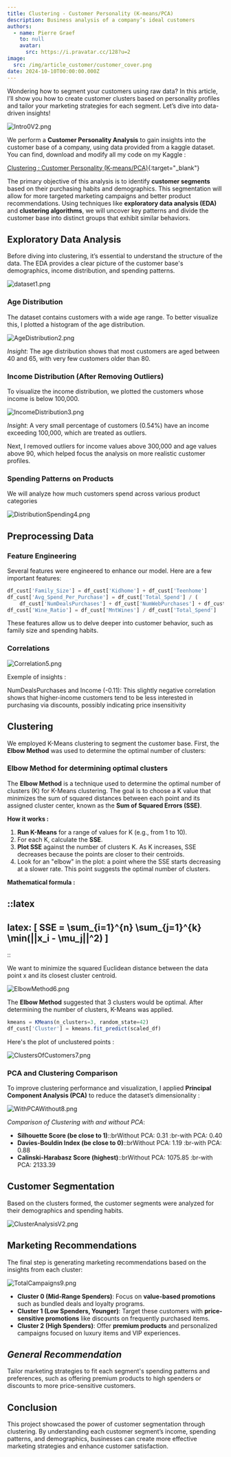 ```yaml
---
title: Clustering - Customer Personality (K-means/PCA)
description: Business analysis of a company’s ideal customers
authors:
  - name: Pierre Graef
    to: null
    avatar:
      src: https://i.pravatar.cc/128?u=2
image:
  src: /img/article_customer/customer_cover.png
date: 2024-10-10T00:00:00.000Z
---
```


Wondering how to segment your customers using raw data? In this article, I’ll show you how to create customer clusters based on personality profiles and tailor your marketing strategies for each segment. Let’s dive into data-driven insights!

![Intro0V2.png](/img/article_customer/Intro0V2.png)

We perform a **Customer Personality Analysis** to gain insights into the customer base of a company, using data provided from a kaggle dataset. You can find, download and modify all my code on my Kaggle :

[Clustering :  Customer Personality (K-means/PCA)](https://www.kaggle.com/code/pierregraef/clustering-customer-personnality-k-means-pca/notebook){:target="_blank"}

The primary objective of this analysis is to identify **customer segments** based on their purchasing habits and demographics. This segmentation will allow for more targeted marketing campaigns and better product recommendations. Using techniques like **exploratory data analysis (EDA)** and **clustering algorithms**, we will uncover key patterns and divide the customer base into distinct groups that exhibit similar behaviors.

## Exploratory Data Analysis

Before diving into clustering, it’s essential to understand the structure of the data. The EDA provides a clear picture of the customer base's demographics, income distribution, and spending patterns.

![dataset1.png](/img/article_customer/dataset1.png)

### Age Distribution

The dataset contains customers with a wide age range. To better visualize this, I plotted a histogram of the age distribution.

![AgeDistribution2.png](/img/article_customer/AgeDistribution2.png)

_Insight_: The age distribution shows that most customers are aged between 40 and 65, with very few customers older than 80.

###

### Income Distribution (After Removing Outliers)

To visualize the income distribution, we plotted the customers whose income is below 100,000.

![IncomeDistribution3.png](/img/article_customer/IncomeDistribution3.png)

_Insight_: A very small percentage of customers (0.54%) have an income exceeding 100,000, which are treated as outliers.

Next, I removed outliers for income values above 300,000 and age values above 90, which helped focus the analysis on more realistic customer profiles.

### Spending Patterns on Products

We will analyze how much customers spend across various product categories

![DistributionSpending4.png](/img/article_customer/DistributionSpending4.png)

## Preprocessing Data

### Feature Engineering

Several features were engineered to enhance our model. Here are a few important features:

```js
df_cust['Family_Size'] = df_cust['Kidhome'] + df_cust['Teenhome']
df_cust['Avg_Spend_Per_Purchase'] = df_cust['Total_Spend'] / (
    df_cust['NumDealsPurchases'] + df_cust['NumWebPurchases'] + df_cust['NumCatalogPurchases'] + df_cust['NumStorePurchases'])
df_cust['Wine_Ratio'] = df_cust['MntWines'] / df_cust['Total_Spend']
```

These features allow us to delve deeper into customer behavior, such as family size and spending habits.

### Correlations

![Correlation5.png](/img/article_customer/Correlation5.png)

Exemple of insights :

NumDealsPurchases and Income (-0.11): This slightly negative correlation shows that higher-income customers tend to be less interested in purchasing via discounts, possibly indicating price insensitivity

## Clustering

We employed K-Means clustering to segment the customer base. First, the **Elbow Method** was used to determine the optimal number of clusters:

### Elbow Method for determining optimal clusters

The **Elbow Method** is a technique used to determine the optimal number of clusters (K) for K-Means clustering. The goal is to choose a K value that minimizes the sum of squared distances between each point and its assigned cluster center, known as the **Sum of Squared Errors (SSE)**.

**How it works :**

1. **Run K-Means** for a range of values for K (e.g., from 1 to 10).
2. For each K, calculate the **SSE**.
3. **Plot SSE** against the number of clusters K. As K increases, SSE decreases because the points are closer to their centroids.
4. Look for an "elbow" in the plot: a point where the SSE starts decreasing at a slower rate. This point suggests the optimal number of clusters.

**Mathematical formula :**

::latex
---
latex: \[ SSE = \sum_{i=1}^{n} \sum_{j=1}^{k} \min(||x_i - \mu_j||^2) \]
---
::

We want to minimize the squared Euclidean distance between the data point x and its closest cluster centroid.

![ElbowMethod6.png](/img/article_customer/ElbowMethod6.png)

The **Elbow Method** suggested that 3 clusters would be optimal. After determining the number of clusters, K-Means was applied.

```js
kmeans = KMeans(n_clusters=3, random_state=42)
df_cust['Cluster'] = kmeans.fit_predict(scaled_df)
```

Here's the plot of unclustered points :

![ClustersOfCustomers7.png](/img/article_customer/ClustersOfCustomers7.png)

### PCA and Clustering Comparison

To improve clustering performance and visualization, I applied **Principal Component Analysis (PCA)** to reduce the dataset’s dimensionality :

![WithPCAWithout8.png](/img/article_customer/WithPCAWithout8.png)

_Comparison of Clustering with and without PCA_:

- **Silhouette Score (be close to 1)**::brWithout PCA: 0.31 :br-with PCA: 0.40
- **Davies-Bouldin Index (be close to 0)**::brWithout PCA: 1.19 :br-with PCA: 0.88
- **Calinski-Harabasz Score (highest)**::brWithout PCA: 1075.85 :br-with PCA: 2133.39

## Customer Segmentation

Based on the clusters formed, the customer segments were analyzed for their demographics and spending habits.

![ClusterAnalysisV2.png](/img/article_customer/ClusterAnalysisV2.png)

## Marketing Recommendations

The final step is generating marketing recommendations based on the insights from each cluster:

![TotalCampaigns9.png](/img/article_customer/TotalCampaigns9.png)

- **Cluster 0 (Mid-Range Spenders)**: Focus on **value-based promotions** such as bundled deals and loyalty programs.
- **Cluster 1 (Low Spenders, Younger)**: Target these customers with **price-sensitive promotions** like discounts on frequently purchased items.
- **Cluster 2 (High Spenders)**: Offer **premium products** and personalized campaigns focused on luxury items and VIP experiences.

## _General Recommendation_

Tailor marketing strategies to fit each segment's spending patterns and preferences, such as offering premium products to high spenders or discounts to more price-sensitive customers.

## Conclusion

This project showcased the power of customer segmentation through clustering. By understanding each customer segment’s income, spending patterns, and demographics, businesses can create more effective marketing strategies and enhance customer satisfaction.
